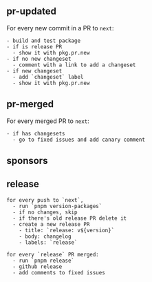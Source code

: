 ## pr-updated

For every new commit in a PR to `next`:

```
- build and test package
- if is release PR
  - show it with pkg.pr.new
- if no new changeset
  - comment with a link to add a changeset
- if new changeset
  - add `changeset` label
  - show it with pkg.pr.new
```

## pr-merged

For every merged PR to `next`:

```
- if has changesets
  - go to fixed issues and add canary comment
```

## sponsors

## release

```
for every push to `next`,
  - run `pnpm version-packages`
  - if no changes, skip
  - if there's old release PR delete it
  - create a new release PR
    - title: `release: v${version}`
    - body: changelog
    - labels: `release`

for every `release` PR merged:
  - run `pnpm release`
  - github release
  - add comments to fixed issues
```
